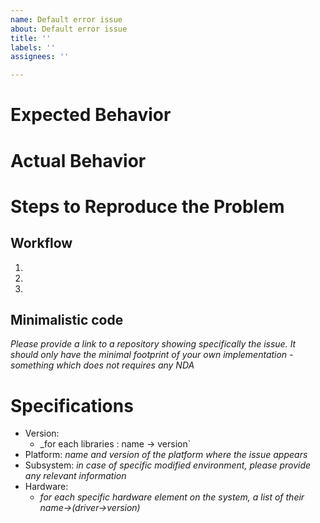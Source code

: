```yaml
---
name: Default error issue
about: Default error issue
title: ''
labels: ''
assignees: ''

---
```


# Expected Behavior


# Actual Behavior


# Steps to Reproduce the Problem

## Workflow

  1.
  2.
  3.

## Minimalistic code

_Please provide a link to a repository showing specifically the issue. It should only have the minimal footprint of your own implementation - something which does not requires any NDA_

# Specifications

  - Version:
    - _for each libraries : name -> version`
  - Platform: _name and version of the platform where the issue appears_
  - Subsystem: _in case of specific modified environment, please provide any relevant information_
  - Hardware:
    - _for each specific hardware element on the system, a list of their name->(driver->version)_
